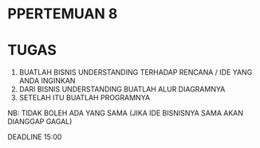 # PPERTEMUAN 8


# TUGAS

1. BUATLAH BISNIS UNDERSTANDING TERHADAP RENCANA / IDE YANG ANDA INGINKAN
2. DARI BISNIS UNDERSTANDING BUATLAH ALUR DIAGRAMNYA
3. SETELAH ITU BUATLAH PROGRAMNYA

NB: TIDAK BOLEH ADA YANG SAMA (JIKA IDE BISNISNYA SAMA AKAN DIANGGAP GAGAL)

DEADLINE 15:00